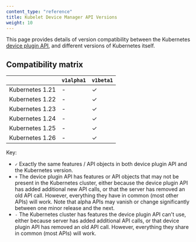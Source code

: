 ```yaml
---
content_type: "reference"
title: Kubelet Device Manager API Versions
weight: 10
---
```


This page provides details of version compatibility between the Kubernetes
[device plugin API](https://github.com/kubernetes/kubelet/tree/master/pkg/apis/deviceplugin),
and different versions of Kubernetes itself.

## Compatibility matrix

|                 |  `v1alpha1` | `v1beta1`   |
|-----------------|-------------|-------------|
| Kubernetes 1.21 |  -          | ✓           |
| Kubernetes 1.22 |  -          | ✓           |
| Kubernetes 1.23 |  -          | ✓           |
| Kubernetes 1.24 |  -          | ✓           |
| Kubernetes 1.25 |  -          | ✓           |
| Kubernetes 1.26 |  -          | ✓           |

Key:

* `✓` Exactly the same features / API objects in both device plugin API and
   the Kubernetes version.
* `+` The device plugin API has features or API objects that may not be present in the
  Kubernetes cluster, either because the device plugin API has added additional new API
  calls, or that the server has removed an old API call. However, everything they have in
  common (most other APIs) will work. Note that alpha APIs may vanish or
  change significantly between one minor release and the next.
* `-` The Kubernetes cluster has features the device plugin API can't use,
  either because server has added additional API calls, or that device plugin API has
  removed an old API call. However, everything they share in common (most APIs) will work.
